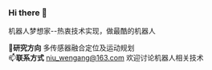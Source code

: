 ### Hi there 👋
机器人梦想家--热衷技术实现，做最酷的机器人

🔭**研究方向** 多传感器融合定位及运动规划   
📫**联系方式** niu_wengang@163.com 欢迎讨论机器人相关技术

